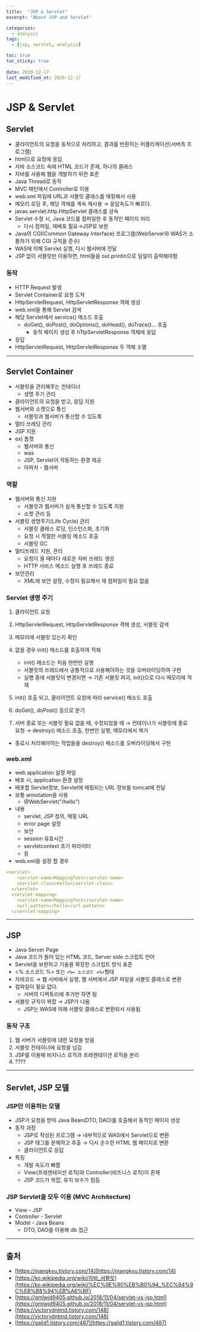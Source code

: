 ```yaml
---
title:  "JSP & Servlet"
excerpt: "About JSP and Servlet"

categories:
  - analysis
tags:
  - [jsp, servlet, analysis]

toc: true
toc_sticky: true
 
date: 2020-12-17
last_modified_at: 2020-12-17
---
```

# JSP & Servlet

## Servlet

- 클라이언트의 요청을 동적으로 처리하고, 결과를 반환하는 어플리케이션(서버측 프로그램)
- html으로 요청에 응답
- 자바 소스코드 속에 HTML 코드가 존재, 하나의 클래스
- 자바를 사용해 웹을 개발하기 위한 표준
- Java Thread로 동작
- MVC 패턴에서 Controller로 이용
- web.xml 파일에 URL과 서블릿 클래스를 매핑해서 사용
- 메모리 로딩 후, 해당 객체를 계속 재사용 → 응답속도가 빠르다.
- javax.servlet.http.HttpServlet 클래스를 상속
- Servlet 수정 시, Java 코드를 컴파일한 후 동적인 페이지 처리
  - 다시 컴파일, 재배포 필요→JSP로 보완
- Java의 CGI(Common Gateway Interface) 프로그램(WebServer와 WAS가 소통하기 위해 CGI 규칙을 준수)
- WAS에 의해 Servlet 실행, 다시 웹서버에 전달
- JSP 없이 서블릿만 이용하면, html들을 out.println으로 일일이 출력해야함

### 동작

- HTTP Request 발생
- Servlet Container로 요청 도착
- HttpServletRequest, HttpServletResponse 객체 생성
- web.xml을 통해 Servlet 검색
- 해당 Servlet에서 service() 메소드 호출
  - doGet(), doPost(), doOptions(), doHead(), doTrace()... 호출
    - 동적 페이지 생성 후 hTtpServletResponse 객체에 응답
- 응답
- HttpServletRequest, HttpServletResponse 두 객체 소멸

---

## Servlet Container

- 서블릿을 관리해주는 컨테이너
  - 생명 주기 관리
- 클라이언트의 요청을 받고, 응답 지원
- 웹서버와 소켓으로 통신
  - 서블릿과 웹서버가 통신할 수 있도록
- 멀티 쓰레딩 관리
- JSP 지원
- ex) 톰켓
  - 웹서버와 통신
  - was
  - JSP, Servlet이 작동하는 환경 제공
  - 아파치 - 웹서버

### 역할

- 웹서버와 통신 지원
  - 서블릿과 웹서버가 쉽게 통신할 수 있도록 지원
  - 소켓 관리 등
- 서블릿 생명주기(Life Cycle) 관리
  - 서블릿 클래스 로딩, 인스턴스화, 초기화
  - 요청 시 적절한 서블릿 메소드 호출
  - 서블릿 GC
- 멀티쓰레드 지원, 관리
  - 요청이 올 때마다 새로운 자바 쓰레드 생성
  - HTTP 서비스 메소드 실행 후 쓰레드 종료
- 보안관리
  - XML에 보안 설정, 수정이 필요해서 재 컴파일이 필요 없음

### Servlet 생명 주기

1. 클라이언트 요청
2. HttpServletRequest, HttpServletResponse 객체 생성, 서블릿 검색
3. 메모리에 서블릿 있는지 확인
4. 없을 경우 init() 메소드를 호출하여 적재
   - init() 메소드는 처음 한번만 실행
   - 서블릿의 쓰레드에서 공통적으로 사용해야하는 것을 오버라이딩하여 구현
   - 실행 중에 서블릿이 변경되면 → 기존 서블릿 파괴, init()으로 다시 메모리에 적재

 5. init() 호출 되고, 클라이언트 요청에 따라 service() 메소드 호출

6. doGet(), doPost() 등으로 분기

7. 서버 종료 또는 서블릿 필요 없을 때, 수정되었을 때 → 컨테이너가 서블릿에 종료 요청 → destroy() 메소드 호출, 한번만 실행, 메모리에서 제거

- 종료시 처리해야하는 작업들을 destroy() 메소드를 오버라이딩해서 구현

### web.xml

- web application 설정 파일
- 배포 시, application 환경 설정
- 배포할 Servlet정보, Servlet에 매핑되는 URL 정보를 tomcat에 전달
- 보통 annotation을 사용
  - @WebServlet("/hello")
- 내용
  - servlet, JSP 정의, 매핑 URL
  - error page 설정
  - 보안
  - session 유효시간
  - servletcontext 초기 파라미터
  - 등
- web.xml을 설정 할 경우

```yaml
<servlet>
  	<servlet-name>MappingTest</servlet-name>
  	<servlet-class>hello</servlet-class>
  </servlet>
  <servlet-mapping>
  	<servlet-name>MappingTest</servlet-name>
  	<url-pattern>/hello</url-pattern>
  </servlet-mapping>
```

---

## JSP

- Java Server Page
- Java 코드가 들어 있는 HTML 코드, Server side 스크립트 언어
- Servlet을 보완하고 기술을 확장한 스크립트 방식 표준
- <% 소스코드 %> 또는 `<%= 소스코드 =%>`형태
- 자바코드 → 웹 서버에서 실행, 웹 서버에서 JSP 파일을 서블릿 클래스로 변환
- 컴파일이 필요 없다.
  - 서버의 디렉토리에 추가만 하면 됨
- 서블릿 규칙이 복잡 → JSP가 나옴
  - JSP는 WAS에 의해 서블릿 클래스로 변환되서 사용됨

### 동작 구조

1. 웹 서버가 서블릿에 대한 요청을 받음
2. 서블릿 컨테이너에 요청을 넘김
3. JSP를 이용해 비지니스 로직과 프레젠테이션 로직을 분리
4. ????

---

## Servlet, JSP 모델

### JSP만 이용하는 모델

- JSP가 요청을 받아 Java Bean(DTO, DAO)를 호출해서 동적인 페이지 생성
- 동작 과정
  - JSP로 작성된 프로그램 → 내부적으로 WAS에서 Servlet으로 변환
  - JSP 태그를 분해하고 추출 → 다시 순수한 HTML 웹 페이지로 변환
  - 클라이언트로 응답
- 특징
  - 개발 속도가 빠름
  - View(프레젠테이션 로직)와 Controller(비즈니스 로직)이 혼재
  - JSP 코드가 복잡, 유지 보수가 힘듬

### JSP Servlet을 모두 이용 (MVC Architecture)

- View - JSP
- Controller - Servlet
- Model - Java Beans
  - DTO, DAO를 이용해 db 접근

---

## 출처

- [https://mangkyu.tistory.com/14](https://mangkyu.tistory.com/14)
- [https://ko.wikipedia.org/wiki/자바_서블릿](https://ko.wikipedia.org/wiki/%EC%9E%90%EB%B0%94_%EC%84%9C%EB%B8%94%EB%A6%BF)
- [https://gmlwjd9405.github.io/2018/11/04/servlet-vs-jsp.html](https://gmlwjd9405.github.io/2018/11/04/servlet-vs-jsp.html)
- [https://victorydntmd.tistory.com/148](https://victorydntmd.tistory.com/148)
- [https://galid1.tistory.com/487](https://galid1.tistory.com/487)